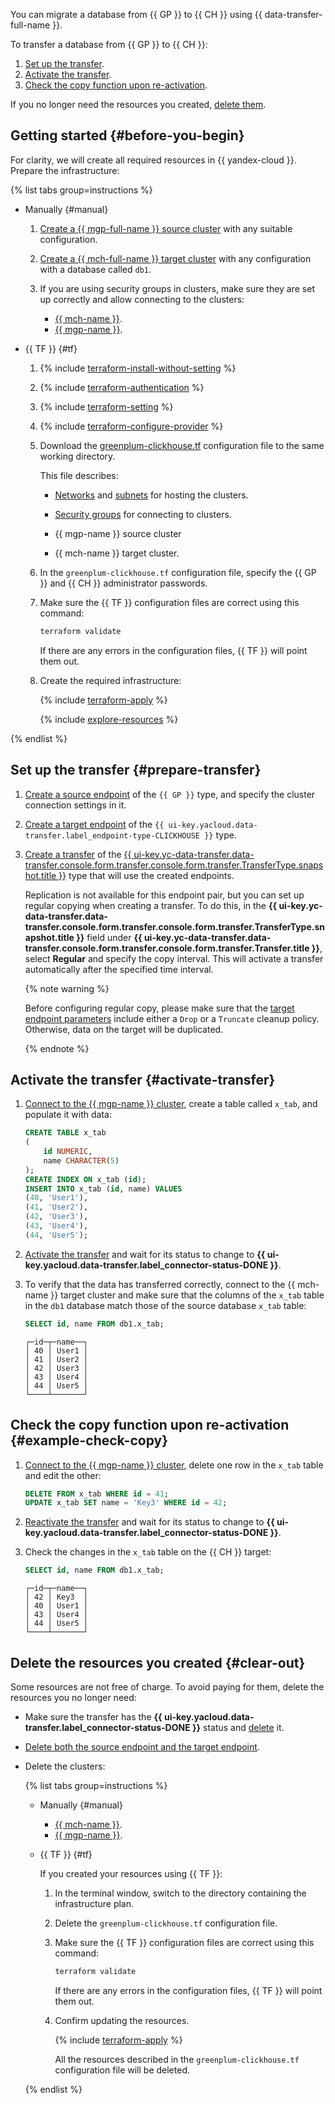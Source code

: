 You can migrate a database from {{ GP }} to {{ CH }} using {{ data-transfer-full-name }}.

To transfer a database from {{ GP }} to {{ CH }}:

1. [Set up the transfer](#prepare-transfer).
1. [Activate the transfer](#activate-transfer).
1. [Check the copy function upon re-activation](#example-check-copy).

If you no longer need the resources you created, [delete them](#clear-out).

## Getting started {#before-you-begin}

For clarity, we will create all required resources in {{ yandex-cloud }}. Prepare the infrastructure:

{% list tabs group=instructions %}

- Manually {#manual}

   1. [Create a {{ mgp-full-name }} source cluster](../managed-greenplum/operations/cluster-create.md#create-cluster) with any suitable configuration.

   1. [Create a {{ mch-full-name }} target cluster](../managed-clickhouse/operations/cluster-create.md#create-cluster) with any configuration with a database called `db1`.

   
   1. If you are using security groups in clusters, make sure they are set up correctly and allow connecting to the clusters:

      * [{{ mch-name }}](../managed-clickhouse/operations/connect.md#configuring-security-groups).
      * [{{ mgp-name }}](../managed-greenplum/operations/connect.md#configuring-security-groups).


- {{ TF }} {#tf}

   1. {% include [terraform-install-without-setting](../_includes/mdb/terraform/install-without-setting.md) %}
   1. {% include [terraform-authentication](../_includes/mdb/terraform/authentication.md) %}
   1. {% include [terraform-setting](../_includes/mdb/terraform/setting.md) %}
   1. {% include [terraform-configure-provider](../_includes/mdb/terraform/configure-provider.md) %}

   1. Download the [greenplum-clickhouse.tf](https://github.com/yandex-cloud/examples/tree/master/tutorials/terraform/data-transfer/greenplum-clickhouse/greenplum-clickhouse.tf) configuration file to the same working directory.

      This file describes:

      * [Networks](../vpc/concepts/network.md#network) and [subnets](../vpc/concepts/network.md#subnet) for hosting the clusters.

      
      * [Security groups](../vpc/concepts/security-groups.md) for connecting to clusters.


      * {{ mgp-name }} source cluster
      * {{ mch-name }} target cluster.

   1. In the `greenplum-clickhouse.tf` configuration file, specify the {{ GP }} and {{ CH }} administrator passwords.
   1. Make sure the {{ TF }} configuration files are correct using this command:

      ```bash
      terraform validate
      ```

      If there are any errors in the configuration files, {{ TF }} will point them out.

   1. Create the required infrastructure:

      {% include [terraform-apply](../_includes/mdb/terraform/apply.md) %}

      {% include [explore-resources](../_includes/mdb/terraform/explore-resources.md) %}

{% endlist %}

## Set up the transfer {#prepare-transfer}

1. [Create a source endpoint](../data-transfer/operations/endpoint/source/greenplum.md) of the `{{ GP }}` type, and specify the cluster connection settings in it.

1. [Create a target endpoint](../data-transfer/operations/endpoint/target/clickhouse.md) of the `{{ ui-key.yacloud.data-transfer.label_endpoint-type-CLICKHOUSE }}` type.

1. [Create a transfer](../data-transfer/operations/transfer.md#create) of the [{{ ui-key.yc-data-transfer.data-transfer.console.form.transfer.console.form.transfer.TransferType.snapshot.title }}](../data-transfer/concepts/index.md#transfer-type) type that will use the created endpoints.

   Replication is not available for this endpoint pair, but you can set up regular copying when creating a transfer. To do this, in the **{{ ui-key.yc-data-transfer.data-transfer.console.form.transfer.console.form.transfer.TransferType.snapshot.title }}** field under **{{ ui-key.yc-data-transfer.data-transfer.console.form.transfer.console.form.transfer.Transfer.title }}**, select **Regular** and specify the copy interval. This will activate a transfer automatically after the specified time interval.

   {% note warning %}

   Before configuring regular copy, please make sure that the [target endpoint parameters](../data-transfer/operations/endpoint/target/clickhouse#additional-settings) include either a `Drop` or a `Truncate` cleanup policy. Otherwise, data on the target will be duplicated.

   {% endnote %}

## Activate the transfer {#activate-transfer}

1. [Connect to the {{ mgp-name }} cluster](../managed-greenplum/operations/connect.md), create a table called `x_tab`, and populate it with data:

   ```sql
   CREATE TABLE x_tab
   (
       id NUMERIC,
       name CHARACTER(5)
   );
   CREATE INDEX ON x_tab (id);
   INSERT INTO x_tab (id, name) VALUES
   (40, 'User1'),
   (41, 'User2'),
   (42, 'User3'),
   (43, 'User4'),
   (44, 'User5');
   ```

1. [Activate the transfer](../data-transfer/operations/transfer.md#activate) and wait for its status to change to **{{ ui-key.yacloud.data-transfer.label_connector-status-DONE }}**.
1. To verify that the data has transferred correctly, connect to the {{ mch-name }} target cluster and make sure that the columns of the `x_tab` table in the `db1` database match those of the source database `x_tab` table:

   ```sql
   SELECT id, name FROM db1.x_tab;
   ```

   ```text
   ┌─id─┬─name──┐
   │ 40 │ User1 │
   │ 41 │ User2 │
   │ 42 │ User3 │
   │ 43 │ User4 │
   │ 44 │ User5 │
   └────┴───────┘
   ```

## Check the copy function upon re-activation {#example-check-copy}

1. [Connect to the {{ mgp-name }} cluster](../managed-greenplum/operations/connect.md), delete one row in the `x_tab` table and edit the other:

   ```sql
   DELETE FROM x_tab WHERE id = 41;
   UPDATE x_tab SET name = 'Key3' WHERE id = 42;
   ```

1. [Reactivate the transfer](../data-transfer/operations/transfer.md#activate) and wait for its status to change to **{{ ui-key.yacloud.data-transfer.label_connector-status-DONE }}**.
1. Check the changes in the `x_tab` table on the {{ CH }} target:

   ```sql
   SELECT id, name FROM db1.x_tab;
   ```

   ```text
   ┌─id─┬─name──┐
   │ 42 │ Key3  │
   │ 40 │ User1 │
   │ 43 │ User4 │
   │ 44 │ User5 │
   └────┴───────┘
   ```

## Delete the resources you created {#clear-out}

Some resources are not free of charge. To avoid paying for them, delete the resources you no longer need:

* Make sure the transfer has the **{{ ui-key.yacloud.data-transfer.label_connector-status-DONE }}** status and [delete](../data-transfer/operations/transfer.md#delete) it.
* [Delete both the source endpoint and the target endpoint](../data-transfer/operations/endpoint/index.md#delete).
* Delete the clusters:

   {% list tabs group=instructions %}

   - Manually {#manual}

      * [{{ mch-name }}](../managed-clickhouse/operations/cluster-delete.md).
      * [{{ mgp-name }}](../managed-greenplum/operations/cluster-delete.md).

   - {{ TF }} {#tf}

      If you created your resources using {{ TF }}:

      1. In the terminal window, switch to the directory containing the infrastructure plan.
      1. Delete the `greenplum-clickhouse.tf` configuration file.
      1. Make sure the {{ TF }} configuration files are correct using this command:

         ```bash
         terraform validate
         ```

         If there are any errors in the configuration files, {{ TF }} will point them out.

      1. Confirm updating the resources.

         {% include [terraform-apply](../_includes/mdb/terraform/apply.md) %}

         All the resources described in the `greenplum-clickhouse.tf` configuration file will be deleted.

   {% endlist %}

